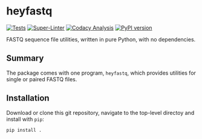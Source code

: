 # heyfastq

<!-- Badges start -->
[![Tests](https://github.com/kylebittinger/heyfastq/actions/workflows/main.yml/badge.svg)](https://github.com/kylebittinger/heyfastq/actions/workflows/main.yml)
[![Super-Linter](https://github.com/kylebittinger/heyfastq/actions/workflows/linter.yml/badge.svg)](https://github.com/kylebittinger/heyfastq/actions/workflows/linter.yml)
[![Codacy Analysis](https://github.com/kylebittinger/heyfastq/actions/workflows/codacy-analysis.yml/badge.svg)](https://github.com/kylebittinger/heyfastq/actions/workflows/codacy-analysis.yml)
[![PyPI version](https://badge.fury.io/py/heyfastq.svg)](https://pypi.org/project/heyfastq/)
<!-- Badges end -->

FASTQ sequence file utilities, written in pure Python, with no
dependencies.

## Summary

The package comes with one program, `heyfastq`, which provides
utilities for single or paired FASTQ files.

## Installation

Download or clone this git repository, navigate to the top-level
directoy and install with `pip`:

```bash
pip install .
```

